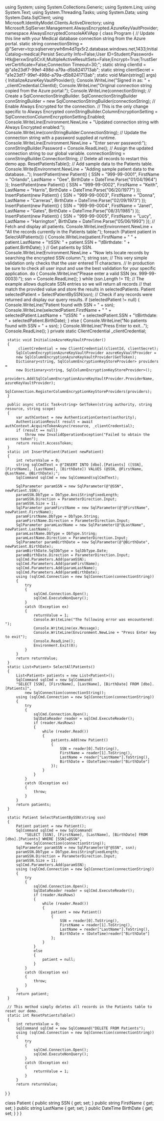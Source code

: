  using System;
 using System.Collections.Generic;
 using System.Linq;
 using System.Text;
 using System.Threading.Tasks;
 using System.Data;
 using System.Data.SqlClient;
 using Microsoft.IdentityModel.Clients.ActiveDirectory;
 using Microsoft.SqlServer.Management.AlwaysEncrypted.AzureKeyVaultProvider;
 namespace AlwaysEncryptedConsoleAKVApp
 {
 class Program
 {
     // Update this line with your Medical database connection string from the Azure portal.
     static string connectionString = @"Server=tcp:sqlserverywh6m4d7qx5r2.database.windows.net,1433;Initial Catalog=medical;Persist Security Info=False;User ID=Student;Password= Htk@erxwSnp5CnX;MultipleActiveResultSets=False;Encrypt=True;TrustServerCertificate=False;Connection Timeout=30;";
     static string clientId = @"a1e23df7-99ef-498d-a79a-d5b8241713ab";
     static string clientSecret = "a1e23df7-99ef-498d-a79a-d5b8241713ab";
     static void Main(string[] args)
     {
         InitializeAzureKeyVaultProvider();
         Console.WriteLine("Signed in as: " + _clientCredential.ClientId);
         Console.WriteLine("Original connection string copied from the Azure portal:");
         Console.WriteLine(connectionString);
         // Create a SqlConnectionStringBuilder.
         SqlConnectionStringBuilder connStringBuilder =
             new SqlConnectionStringBuilder(connectionString);
         // Enable Always Encrypted for the connection.
         // This is the only change specific to Always Encrypted
         connStringBuilder.ColumnEncryptionSetting =
             SqlConnectionColumnEncryptionSetting.Enabled;
         Console.WriteLine(Environment.NewLine + "Updated connection string with Always Encrypted enabled:");
         Console.WriteLine(connStringBuilder.ConnectionString);
         // Update the connection string with a password supplied at runtime.
         Console.WriteLine(Environment.NewLine + "Enter server password:");
         connStringBuilder.Password = Console.ReadLine();
         // Assign the updated connection string to our global variable.
         connectionString = connStringBuilder.ConnectionString;
         // Delete all records to restart this demo app.
         ResetPatientsTable();
         // Add sample data to the Patients table.
         Console.Write(Environment.NewLine + "Adding sample patient data to the database...");
         InsertPatient(new Patient()
         {
             SSN = "999-99-0001",
             FirstName = "Orlando",
             LastName = "Gee",
             BirthDate = DateTime.Parse("01/04/1964")
         });
         InsertPatient(new Patient()
         {
             SSN = "999-99-0002",
             FirstName = "Keith",
             LastName = "Harris",
             BirthDate = DateTime.Parse("06/20/1977")
         });
         InsertPatient(new Patient()
         {
             SSN = "999-99-0003",
             FirstName = "Donna",
             LastName = "Carreras",
             BirthDate = DateTime.Parse("02/09/1973")
         });
         InsertPatient(new Patient()
         {
             SSN = "999-99-0004",
             FirstName = "Janet",
             LastName = "Gates",
             BirthDate = DateTime.Parse("08/31/1985")
         });
         InsertPatient(new Patient()
         {
             SSN = "999-99-0005",
             FirstName = "Lucy",
             LastName = "Harrington",
             BirthDate = DateTime.Parse("05/06/1993")
         });
         // Fetch and display all patients.
         Console.WriteLine(Environment.NewLine + "All the records currently in the Patients table:");
         foreach (Patient patient in SelectAllPatients())
         {
             Console.WriteLine(patient.FirstName + " " + patient.LastName + "\tSSN: " + patient.SSN + "\tBirthdate: " + patient.BirthDate);
         }
         // Get patients by SSN.
         Console.WriteLine(Environment.NewLine + "Now lets locate records by searching the encrypted SSN column.");
         string ssn;
         // This very simple validation only checks that the user entered 11 characters.
         // In production be sure to check all user input and use the best validation for your specific application.
         do
         {
             Console.WriteLine("Please enter a valid SSN (ex. 999-99-0003):");
             ssn = Console.ReadLine();
         } while (ssn.Length != 11);
         // The example allows duplicate SSN entries so we will return all records
         // that match the provided value and store the results in selectedPatients.
         Patient selectedPatient = SelectPatientBySSN(ssn);
         // Check if any records were returned and display our query results.
         if (selectedPatient != null)
         {
             Console.WriteLine("Patient found with SSN = " + ssn);
             Console.WriteLine(selectedPatient.FirstName + " " + selectedPatient.LastName + "\tSSN: "
                 + selectedPatient.SSN + "\tBirthdate: " + selectedPatient.BirthDate);
         }
         else
         {
             Console.WriteLine("No patients found with SSN = " + ssn);
         }
         Console.WriteLine("Press Enter to exit...");
         Console.ReadLine();
     }
     private static ClientCredential _clientCredential;

     static void InitializeAzureKeyVaultProvider()
     {
         _clientCredential = new ClientCredential(clientId, clientSecret);
         SqlColumnEncryptionAzureKeyVaultProvider azureKeyVaultProvider =
         new SqlColumnEncryptionAzureKeyVaultProvider(GetToken);
         Dictionary<string, SqlColumnEncryptionKeyStoreProvider> providers =
         new Dictionary<string, SqlColumnEncryptionKeyStoreProvider>();
         providers.Add(SqlColumnEncryptionAzureKeyVaultProvider.ProviderName, azureKeyVaultProvider);
         SqlConnection.RegisterColumnEncryptionKeyStoreProviders(providers);
     }

     public async static Task<string> GetToken(string authority, string resource, string scope)
     {
         var authContext = new AuthenticationContext(authority);
         AuthenticationResult result = await authContext.AcquireTokenAsync(resource, _clientCredential);
         if (result == null)
             throw new InvalidOperationException("Failed to obtain the access token");
         return result.AccessToken;
     }
     static int InsertPatient(Patient newPatient)
     {
         int returnValue = 0;
         string sqlCmdText = @"INSERT INTO [dbo].[Patients] ([SSN], [FirstName], [LastName], [BirthDate]) VALUES (@SSN, @FirstName, @LastName, @BirthDate);";
         SqlCommand sqlCmd = new SqlCommand(sqlCmdText);

         SqlParameter paramSSN = new SqlParameter(@"@SSN", newPatient.SSN);
         paramSSN.DbType = DbType.AnsiStringFixedLength;
         paramSSN.Direction = ParameterDirection.Input;
         paramSSN.Size = 11;
         SqlParameter paramFirstName = new SqlParameter(@"@FirstName", newPatient.FirstName);
         paramFirstName.DbType = DbType.String;
         paramFirstName.Direction = ParameterDirection.Input;
         SqlParameter paramLastName = new SqlParameter(@"@LastName", newPatient.LastName);
         paramLastName.DbType = DbType.String;
         paramLastName.Direction = ParameterDirection.Input;
         SqlParameter paramBirthDate = new SqlParameter(@"@BirthDate", newPatient.BirthDate);
         paramBirthDate.SqlDbType = SqlDbType.Date;
         paramBirthDate.Direction = ParameterDirection.Input;
         sqlCmd.Parameters.Add(paramSSN);
         sqlCmd.Parameters.Add(paramFirstName);
         sqlCmd.Parameters.Add(paramLastName);
         sqlCmd.Parameters.Add(paramBirthDate);
         using (sqlCmd.Connection = new SqlConnection(connectionString))
         {
             try
             {
                 sqlCmd.Connection.Open();
                 sqlCmd.ExecuteNonQuery();
             }
             catch (Exception ex)
             {
                 returnValue = 1;
                 Console.WriteLine("The following error was encountered: ");
                 Console.WriteLine(ex.Message);
                 Console.WriteLine(Environment.NewLine + "Press Enter key to exit");
                 Console.ReadLine();
                 Environment.Exit(0);
             }
         }
         return returnValue;
     }
     static List<Patient> SelectAllPatients()
     {
         List<Patient> patients = new List<Patient>();
         SqlCommand sqlCmd = new SqlCommand(
         "SELECT [SSN], [FirstName], [LastName], [BirthDate] FROM [dbo].[Patients]",
             new SqlConnection(connectionString));
         using (sqlCmd.Connection = new SqlConnection(connectionString))
         {
             try
             {
                 sqlCmd.Connection.Open();
                 SqlDataReader reader = sqlCmd.ExecuteReader();
                 if (reader.HasRows)
                 {
                     while (reader.Read())
                     {
                         patients.Add(new Patient()
                         {
                             SSN = reader[0].ToString(),
                             FirstName = reader[1].ToString(),
                             LastName = reader["LastName"].ToString(),
                             BirthDate = (DateTime)reader["BirthDate"]
                         });
                     }
                 }
             }
             catch (Exception ex)
             {
                 throw;
             }
         }
         return patients;
     }

     static Patient SelectPatientBySSN(string ssn)
     {
         Patient patient = new Patient();
         SqlCommand sqlCmd = new SqlCommand(
             "SELECT [SSN], [FirstName], [LastName], [BirthDate] FROM [dbo].[Patients] WHERE [SSN]=@SSN",
             new SqlConnection(connectionString));
         SqlParameter paramSSN = new SqlParameter(@"@SSN", ssn);
         paramSSN.DbType = DbType.AnsiStringFixedLength;
         paramSSN.Direction = ParameterDirection.Input;
         paramSSN.Size = 11;
         sqlCmd.Parameters.Add(paramSSN);
         using (sqlCmd.Connection = new SqlConnection(connectionString))
         {
             try
             {
                 sqlCmd.Connection.Open();
                 SqlDataReader reader = sqlCmd.ExecuteReader();
                 if (reader.HasRows)
                 {
                     while (reader.Read())
                     {
                         patient = new Patient()
                         {
                             SSN = reader[0].ToString(),
                             FirstName = reader[1].ToString(),
                             LastName = reader["LastName"].ToString(),
                             BirthDate = (DateTime)reader["BirthDate"]
                         };
                     }
                 }
                 else
                 {
                     patient = null;
                 }
             }
             catch (Exception ex)
             {
                 throw;
             }
         }
         return patient;
     }

     // This method simply deletes all records in the Patients table to reset our demo.
     static int ResetPatientsTable()
     {
         int returnValue = 0;
         SqlCommand sqlCmd = new SqlCommand("DELETE FROM Patients");
         using (sqlCmd.Connection = new SqlConnection(connectionString))
         {
             try
             {
                 sqlCmd.Connection.Open();
                 sqlCmd.ExecuteNonQuery();
             }
             catch (Exception ex)
             {
                 returnValue = 1;
             }
         }
         return returnValue;
 }
 }

 class Patient
 {
     public string SSN { get; set; }
     public string FirstName { get; set; }
     public string LastName { get; set; }
     public DateTime BirthDate { get; set; }
 }
}
